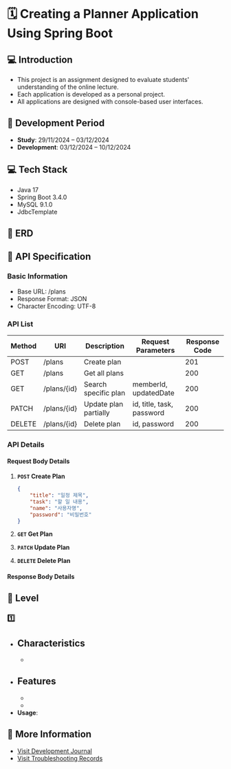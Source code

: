 # 🗓️ Creating a Planner Application Using Spring Boot

## 💻 Introduction
- This project is an assignment designed to evaluate students' understanding of the online lecture.
- Each application is developed as a personal project.
- All applications are designed with console-based user interfaces.
  
## 📆 Development Period
- **Study**: 29/11/2024 – 03/12/2024
- **Development**: 03/12/2024 – 10/12/2024

## 💻 Tech Stack
- Java 17
- Spring Boot 3.4.0
- MySQL 9.1.0
- JdbcTemplate

## 🔗 ERD

## 📜 API Specification 
### Basic Information 
- Base URL: /plans
- Response Format: JSON
- Character Encoding: UTF-8

### API List
| Method | URI                    | Description             | Request Parameters          | Response Code |
|--------|------------------------|-------------------------|-----------------------------|---------------|
| POST   | /plans                 | Create plan             |                             | 201           |
| GET    | /plans                 | Get all plans           |                             | 200           |
| GET    | /plans/{id}            | Search specific plan    | memberId, updatedDate       | 200           |
| PATCH  | /plans/{id}            | Update plan partially   | id, title, task, password   | 200           |
| DELETE | /plans/{id}            | Delete plan             | id, password                | 200           |

### API Details
#### Request Body Details
1. **`POST` Create Plan**
    ```json
    {
        "title": "일정 제목",
        "task": "할 일 내용",
        "name": "사용자명",
        "password": "비밀번호"
    }
    ```

2. **`GET` Get Plan**
3. **`PATCH` Update Plan**
4. **`DELETE` Delete Plan** 

#### Response Body Details


## 🚀 Level

### 1️⃣ 
- **Characteristics**
  - 
  - 
- **Features** 
  - 
  - 
  - 
- **Usage**: 

## 📜 More Information
- [Visit Development Journal](https://writingforever162.tistory.com)
- [Visit Troubleshooting Records](https://writingforever162.tistory.com/category/Troubleshooting%3A%20%EB%AC%B4%EC%97%87%EC%9D%B4%20%EB%AC%B8%EC%A0%9C%EC%98%80%EB%8A%94%EA%B0%80%3F)
